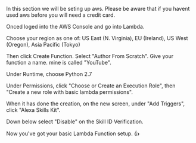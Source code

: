 In this section we will be seting up aws. Please be aware that if you havent used aws before you will need a credit card.

Onced loged into the AWS Console and go into Lambda.

Choose your region as one of: US East (N. Virginia), EU (Ireland), US West (Oregon), Asia Pacific (Tokyo)

Then click Create Function. Select "Author From Scratch". Give your function a name. mine is called "YouTube".

Under Runtime, choose Python 2.7

Under Permissions, click "Choose or Create an Execution Role", then "Create a new role with basic lambda permissions".

When it has done the creation, on the new screen, under "Add Triggers", click "Alexa Skills Kit".

Down below select "Disable" on the Skill ID Verification.

Now you've got your basic Lambda Function setup. 👍


